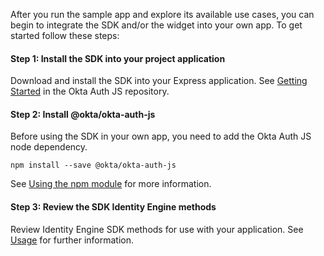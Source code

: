 After you run the sample app and explore its available use cases, you can begin to integrate the SDK and/or the widget into your own app. To get started follow these steps:

#### Step 1: Install the SDK into your project application

Download and install the SDK into your Express application. See [Getting Started](https://github.com/okta/okta-auth-js#getting-started) in the Okta Auth JS repository.

#### Step 2: Install @okta/okta-auth-js

Before using the SDK in your own app, you need to add the Okta Auth JS node dependency.

```console
npm install --save @okta/okta-auth-js
```

See [Using the npm module](https://github.com/okta/okta-auth-js#using-the-npm-module) for more information.

#### Step 3: Review the SDK Identity Engine methods

Review Identity Engine SDK methods for use with your application. See [Usage](https://github.com/okta/okta-auth-js/blob/master/docs/idx.md#usage) for further information.
